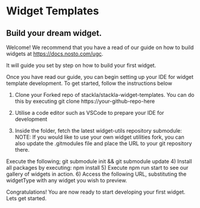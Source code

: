 # Widget Templates

## Build your dream widget.

Welcome! We recommend that you have a read of our guide on how to build widgets at https://docs.nosto.com/ugc.

It will guide you set by step on how to build your first widget.

Once you have read our guide, you can begin setting up your IDE for widget template development.
To get started, follow the instructions below
1) Clone your Forked repo of stackla/stackla-widget-templates. You can do this by executing 
git clone https://your-github-repo-here

2) Utilise a code editor such as VSCode to prepare your IDE for development
3) Inside the folder, fetch the latest widget-utils repository submodule: 
NOTE: If you would like to use your own widget utilities fork, you can also update the .gitmodules file and place the URL to your git repository there.

Execute the following;
git submodule init && git submodule update
4) Install all packages by executing: npm install
5) Execute npm run start to see our gallery of widgets in action.
6) Access the following URL, substituting the widgetType with any widget you wish to preview.

Congratulations! You are now ready to start developing your first widget. 
Lets get started.